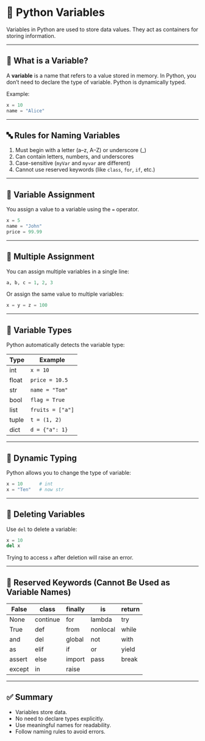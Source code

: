 # 🐍 Python Variables

Variables in Python are used to store data values. They act as containers for storing information.

---

## 📘 What is a Variable?

A **variable** is a name that refers to a value stored in memory. In Python, you don’t need to declare the type of variable. Python is dynamically typed.

Example:
```python
x = 10
name = "Alice"
```

---

## 🔤 Rules for Naming Variables

1. Must begin with a letter (a–z, A–Z) or underscore (_)
2. Can contain letters, numbers, and underscores
3. Case-sensitive (`myVar` and `myvar` are different)
4. Cannot use reserved keywords (like `class`, `for`, `if`, etc.)

---

## 🧠 Variable Assignment

You assign a value to a variable using the `=` operator.

```python
x = 5
name = "John"
price = 99.99
```

---

## 🔁 Multiple Assignment

You can assign multiple variables in a single line:

```python
a, b, c = 1, 2, 3
```

Or assign the same value to multiple variables:

```python
x = y = z = 100
```

---

## 🧪 Variable Types

Python automatically detects the variable type:

| Type      | Example           |
|-----------|-------------------|
| int       | `x = 10`          |
| float     | `price = 10.5`    |
| str       | `name = "Tom"`    |
| bool      | `flag = True`     |
| list      | `fruits = ["a"]`  |
| tuple     | `t = (1, 2)`      |
| dict      | `d = {"a": 1}`    |

---

## 🔄 Dynamic Typing

Python allows you to change the type of variable:

```python
x = 10      # int
x = "Ten"   # now str
```

---

## 🧹 Deleting Variables

Use `del` to delete a variable:

```python
x = 10
del x
```

Trying to access `x` after deletion will raise an error.

---

## 🛑 Reserved Keywords (Cannot Be Used as Variable Names)

| False | class | finally | is | return |
|-------|-------|---------|----|--------|
| None  | continue | for | lambda | try |
| True  | def | from | nonlocal | while |
| and   | del | global | not | with |
| as    | elif | if | or | yield |
| assert| else | import | pass | break |
| except| in | raise |

---

## ✅ Summary

- Variables store data.
- No need to declare types explicitly.
- Use meaningful names for readability.
- Follow naming rules to avoid errors.

